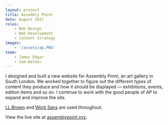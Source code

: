```yaml
---
layout: project
title: Assembly Point
date: August 2017
roles:
    - Web Design
    - Web Development
    - Content Strategy
images:
    - '/assets/ap.PNG'
team:
    - James Edgar
    - Sam Walker
---
```


I designed and built a new website for Assembly Point, an art gallery in South London. We worked together to figure out the different types of content they produce and how it should be displayed — exhibitions, events, edition items and so on. I continue to work with the good people of AP to expand and improve the site. 

[LL Brown](https://lineto.com/The%20Fonts/Font%20Categories/Text%20Fonts/Brown/) and [Work Sans](https://fonts.google.com/specimen/Work+Sans) are used throughout. 

View the live site at [assemblypoint.xyz](http://assemblypoint.xyz/).